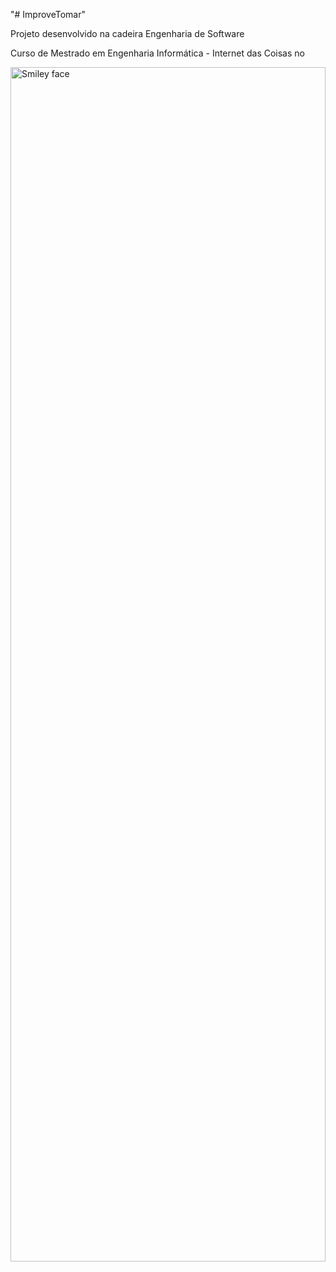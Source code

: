 "# ImproveTomar"

<p>Projeto desenvolvido na cadeira Engenharia de Software </p>
<p>Curso de Mestrado em Engenharia Informática - Internet das Coisas no </p>

<img src="http://portal2.ipt.pt/img/logo.png" alt="Smiley face" height="70%" width="100%">

 
